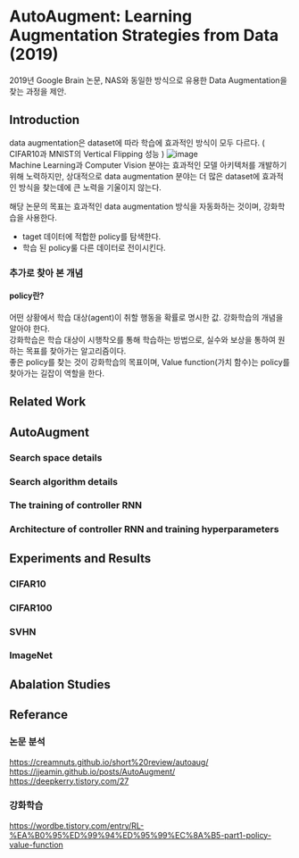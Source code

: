 # AutoAugment: Learning Augmentation Strategies from Data (2019)
2019년 Google Brain 논문, NAS와 동일한 방식으로 유용한 Data Augmentation을 찾는 과정을 제안.

## Introduction
data augmentation은 dataset에 따라 학습에 효과적인 방식이 모두 다르다. ( CIFAR10과 MNIST의 Vertical Flipping 성능 )
![image](https://user-images.githubusercontent.com/108729047/220165345-ccd9714e-291e-42a5-8474-e31c5780ac59.png)  
Machine Learning과 Computer Vision 분야는 효과적인 모델 아키텍처를 개발하기 위해 노력하지만, 상대적으로 data augmentation 분야는 더 많은 dataset에 효과적인 방식을 찾는데에 큰 노력을 기울이지 않는다.  

해당 논문의 목표는 효과적인 data augmentation 방식을 자동화하는 것이며, 강화학습을 사용한다.   
- taget 데이터에 적합한 policy를 탐색한다.
- 학습 된 policy룰 다른 데이터로 전이시킨다.  

### 추가로 찾아 본 개념
#### policy란?  
어떤 상황에서 학습 대상(agent)이 취할 행동을 확률로 명시한 값. 강화학습의 개념을 알아야 한다.  
강화학습은 학습 대상이 시행착오를 통해 학습하는 방법으로, 실수와 보상을 통하여 원하는 목표를 찾아가는 알고리즘이다.  
좋은 policy를 찾는 것이 강화학습의 목표이며, Value function(가치 함수)는 policy를 찾아가는 길잡이 역할을 한다.  


## Related Work




## AutoAugment

### Search space details

### Search algorithm details

### The training of controller RNN

### Architecture of controller RNN and training hyperparameters




## Experiments and Results

### CIFAR10

### CIFAR100

### SVHN

### ImageNet




## Abalation Studies



## Referance
### 논문 분석
https://creamnuts.github.io/short%20review/autoaug/
https://jjeamin.github.io/posts/AutoAugment/
https://deepkerry.tistory.com/27

### 강화학습
https://wordbe.tistory.com/entry/RL-%EA%B0%95%ED%99%94%ED%95%99%EC%8A%B5-part1-policy-value-function
